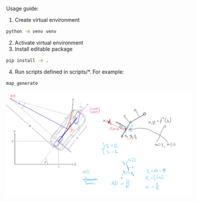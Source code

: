 Usage guide:

1. Create virtual environment
```sh
python -m venv venv
```
2. Activate virtual environment
3. Install editable package
```sh
pip install -e .
```
4. Run scripts defined in scripts/*. For example:
```sh
map_generate
```
![Process is processing](./data/assets/splash.png)